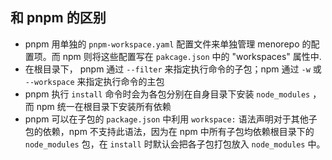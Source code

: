 ## 和 pnpm 的区别

- pnpm 用单独的 `pnpm-workspace.yaml` 配置文件来单独管理 menorepo 的配置项。而 npm 则将这些配置写在 `pakcage.json` 中的 "workspaces" 属性中. 
- 在根目录下， pnpm 通过 `--filter` 来指定执行命令的子包；npm 通过 `-w` 或 `--workspace` 来指定执行命令的主包
- pnpm 执行 `install` 命令时会为各包分别在自身目录下安装 `node_modules` ，而 npm 统一在根目录下安装所有依赖
- pnpm 可以在子包的 `package.json` 中利用 `workspace:` 语法声明对于其他子包的依赖，npm 不支持此语法，因为在 npm 中所有子包均依赖根目录下的 `node_modules` 包，在 `install` 时默认会把各子包打包放入 `node_modules` 中。
